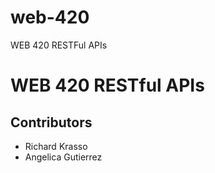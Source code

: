 # web-420
WEB 420 RESTFul APIs

# WEB 420 RESTful APIs
## Contributors
* Richard Krasso
* Angelica Gutierrez 
